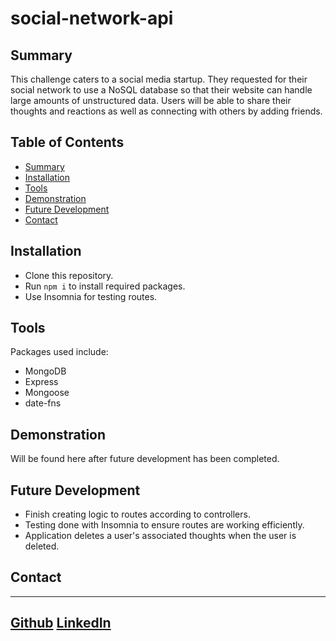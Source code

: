 # social-network-api

## Summary

This challenge caters to a social media startup. They requested for their social network to use a NoSQL database so that their website can handle large amounts of unstructured data. 
Users will be able to share their thoughts and reactions as well as connecting with others by adding friends.

## Table of Contents

- [Summary](#summary)
- [Installation](#installation)
- [Tools](#tools)
- [Demonstration](#demonstration)
- [Future Development](#future-development)
- [Contact](#Contact)

## Installation

- Clone this repository.
- Run `npm i` to install required packages.
- Use Insomnia for testing routes.

## Tools

Packages used include:

- MongoDB
- Express
- Mongoose
- date-fns

## Demonstration

Will be found here after future development has been completed.

## Future Development

- Finish creating logic to routes according to controllers.
- Testing done with Insomnia to ensure routes are working efficiently.
- Application deletes a user's associated thoughts when the user is deleted.

## Contact

---
[Github](https://github.com/analizajb)
[LinkedIn](https://www.linkedin.com/in/analiza-boehning-a09551229/)
---